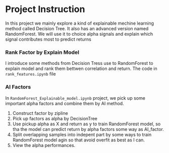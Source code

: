 # Project Instruction
In this project we mainly explore a kind of explainable mechine learning method called Decision Tree. It also has an advanced version named RandomForest. We will use it to choice alpha signals and explain which signal contributes most to predict returns

### Rank Factor by Explain Model
I introduce some methods from Decision Tress use to RandomForest to explain model and rank them bettwen correlation and return. The code in `rank_features.ipynb` file

### AI Factors
In `RandomForest_Explainable_model.ipynb` project, we pick up some important alpha factors and combine them by AI method.

1. Construct factor by zipline
2. Pick up factors as alpha by DecisionTree
3. Use pickup alpha as X and return as y to train RandomForest model, so tha the model can predict return by alpha factors some way as AI_factor.
4. Split overlapping samples into indepent part by some ways to train RandomForest model agin so that avoid overfit as best as I can. 
5. View the alpha performances.
